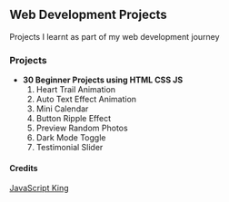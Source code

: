 ## Web Development Projects

Projects I learnt as part of my web development journey

### Projects

- **30 Beginner Projects using HTML CSS JS**
     1. Heart Trail Animation
     2. Auto Text Effect Animation
     3. Mini Calendar
     4. Button Ripple Effect
     5. Preview Random Photos
     6. Dark Mode Toggle
     7. Testimonial Slider

#### Credits
[JavaScript King](https://www.youtube.com/@JavaScriptKing)

